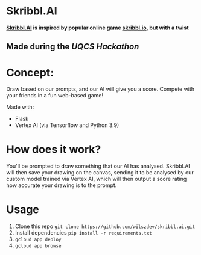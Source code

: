 # Skribbl.AI

**[Skribbl.AI](https://gothic-welder-360715.ts.r.appspot.com) is inspired by popular online game [skribbl.io](https://skribbl.io), but with a twist**
## Made during the *UQCS Hackathon*
# Concept:
Draw based on our prompts, and our AI will give you a score. Compete with your friends in a fun web-based game!

Made with:
* Flask
* Vertex AI (via Tensorflow and Python 3.9)

# How does it work?
You'll be prompted to draw something that our AI has analysed. Skribbl.AI will then save your drawing on the canvas, sending it to be analysed by our custom model trained via Vertex AI, which will then output a score rating how accurate your drawing is to the prompt.

# Usage
1. Clone this repo `git clone https://github.com/wilszdev/skribbl.ai.git`
2. Install dependencies `pip install -r requirements.txt`
3. `gcloud app deploy`
4. `gcloud app browse`
